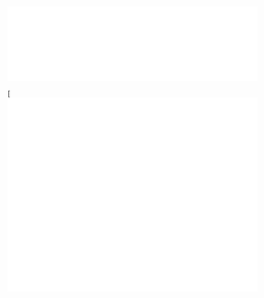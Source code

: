  <embed src="tecnologias.svg" style="width: 100%;" alt="Click to see the source">
 
 [![Title](tecnologias.svg)

